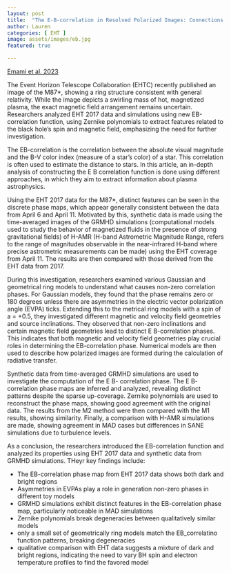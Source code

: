 ```yaml
---
layout: post
title:  "The E-B-correlation in Resolved Polarized Images: Connections to Astrophysics of Black Holes"
author: Lauren
categories: [ EHT ]
image: assets/images/eb.jpg
featured: true

---
```

[Emami et al. 2023](https://arxiv.org/pdf/2305.00387)

The Event Horizon Telescope Collaboration (EHTC) recently published an image of the M87*, showing a ring structure consistent with general relativity. While the image depicts a swirling mass of hot, magnetized plasma, the exact magnetic field arrangement remains uncertain. Researchers analyzed EHT 2017 data and simulations using new EB-correlation function,  using Zernike polynomials to extract features related to the black hole’s spin and magnetic field, emphasizing the need for further investigation. 

The EB-correlation is the correlation between the absolute visual magnitude and the B-V color index (measure of a star’s color) of a star. This correlation is often used to estimate the distance to stars. In this article, an in-depth analysis of constructing the E B correlation function is done using different approaches, in which they aim to extract information about plasma astrophysics. 

Using the EHT 2017 data for the M87*, distinct features can be seen in the discrete phase maps, which appear generally consistent between the data from April 6 and April 11. Motivated by this, synthetic data is made using the time-averaged images of the GRMHD simulations (computational models used to study the behavior of magnetized fluids in the presence of strong gravitational fields) of H-AMR (H-band Astrometric Magnitude Range, refers to the range of magnitudes observable in the near-infrared H-band where precise astrometric measurements can be made) using the EHT coverage from April 11. The results are then compared with those derived from the EHT data from 2017. 

During this investigation, researchers examined various Gaussian and geometrical ring models to understand what causes non-zero correlation phases. For Gaussian models, they found that the phase remains zero or 180 degrees unless there are asymmetries in the electric vector polarization angle (EVPA) ticks. Extending this to the metrical ring models with a spin of a = +0.5, they investigated different magnetic and velocity field geometries and source inclinations. They observed that non-zero inclinations and certain magnetic field geometries lead to distinct E B-correlation phases. This indicates that both magnetic and velocity field geometries play crucial roles in determining the EB-correlation phase. Numerical models are then used to describe how polarized images are formed during the calculation of radiative transfer. 

Synthetic data from time-averaged GRMHD simulations are used to investigate the computation of the E B- correlation phase. The E B- correlation phase maps are inferred and analyzed, revealing distinct patterns despite the sparse up-coverage. Zernike polynomials are used to reconstruct the phase maps, showing good agreement with the original data. The results from the M2 method were then compared with the M1 results, showing similarity. Finally, a comparison with H-AMR simulations are made, showing agreement in MAD cases but differences in SANE simulations due to turbulence levels. 

As a conclusion, the researchers introduced the EB-correlation function and analyzed its properties using EHT 2017 data and synthetic data from GRMHD simulations. THeyr key findings include: 
- The EB-correlation phase map from EHT 2017 data shows both dark and bright regions
- Asymmetries in EVPAs play a role in generation non-zero phases in different toy models
- GRMHD simulations exhibit distinct features in the EB-correlation phase map, particularly noticeable in MAD simulations
- Zernike polynomials break degeneracies between qualitatively similar models
- only a small set of geometrically ring models match the EB_correlatino function patterns, breaking degeneracies
- qualitative comparison with EHT data suggests a mixture of dark and bright regions, indicating the need to vary BH spin and electron temperature profiles to find the favored model
